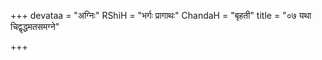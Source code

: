 +++
devataa = "अग्निः"
RShiH = "भर्गः प्रागाथः"
ChandaH = "बृहती"
title = "०७ यथा चिद्वृद्धमतसमग्ने"

+++
